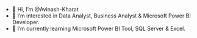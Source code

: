 - 👋 Hi, I’m @Avinash-Kharat
- 👀 I’m interested in Data Analyst, Business Analyst & Microsoft Power BI Developer.
- 🌱 I’m currently learning Microsoft Power BI Tool, SQL Server & Excel.


<!---
Avinash-Kharat/Avinash-Kharat is a ✨ special ✨ repository because its `README.md` (this file) appears on your GitHub profile.
You can click the Preview link to take a look at your changes.
--->
